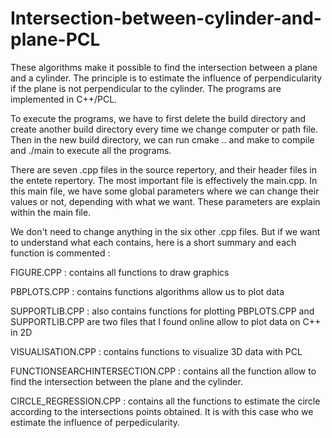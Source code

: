 # Intersection-between-cylinder-and-plane-PCL
These algorithms make it possible to find the intersection between a plane and a cylinder. The principle is to estimate the influence of perpendicularity if the plane is not perpendicular to the cylinder. The programs are implemented in C++/PCL.


To execute the programs, we have to first delete the build directory and create another build directory every time we change computer or path file. Then in the new build directory, we can run cmake .. and make to compile and ./main to execute all the programs.


There are seven .cpp files in the source repertory, and their header files in the entete repertory. The most important file is effectively the main.cpp. In this main file, we have some global parameters where we can change their values or not, depending with what we want. These parameters are explain within the main file.


We don't need to change anything in the six other .cpp files. But if we want to understand what each contains, here is a short summary and each function is commented :

FIGURE.CPP : contains all functions to draw graphics

PBPLOTS.CPP : contains functions algorithms allow us to plot data

SUPPORTLIB.CPP : also contains functions for plotting
PBPLOTS.CPP and SUPPORTLIB.CPP are two files that I found online allow to plot data on C++ in 2D

VISUALISATION.CPP : contains functions to visualize 3D data with PCL

FUNCTIONSEARCHINTERSECTION.CPP : contains all the function allow to find the intersection between the plane and the cylinder.

CIRCLE_REGRESSION.CPP : contains all the functions to estimate the circle according to the intersections points obtained. It is with this case who we estimate the influence of perpedicularity.
